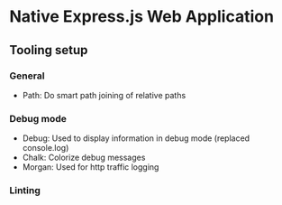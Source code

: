 # Native Express.js Web Application

## Tooling setup

### General

- Path: Do smart path joining of relative paths

### Debug mode

- Debug: Used to display information in debug mode (replaced console.log)
- Chalk: Colorize debug messages
- Morgan: Used for http traffic logging

### Linting
